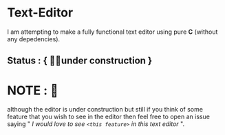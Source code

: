 # Text-Editor
I am attempting to make a fully functional text editor using pure **C** (without any depedencies).

## Status : { 👷‍♂️under construction }

# NOTE : 🧐
although the editor is under construction but still if you think of some feature that you wish to see in the editor then feel free to open an issue saying " _I would love to see ```<this feature>``` in this text editor_ ".
